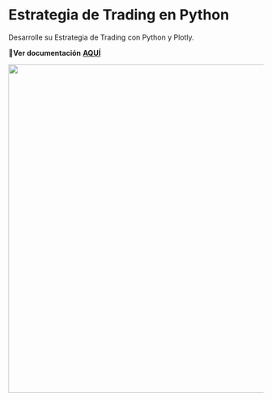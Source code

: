 # Estrategia de Trading en Python

Desarrolle su Estrategia de Trading con Python y Plotly.

📌**Ver documentación** [**AQUÍ**](https://github.com/Lu-Emperatriz/Estrategia-trading-en-Python/blob/main/3-Proj-Trading-SPN-STOC.ipynb)

<img src="https://imgur.com/zJcBxrt.png" width="650" height=auto />
